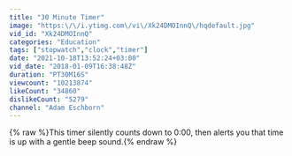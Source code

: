 ```yaml
---
title: "30 Minute Timer"
image: "https:\/\/i.ytimg.com\/vi\/Xk24DMOInnQ\/hqdefault.jpg"
vid_id: "Xk24DMOInnQ"
categories: "Education"
tags: ["stopwatch","clock","timer"]
date: "2021-10-18T13:52:24+03:00"
vid_date: "2018-01-09T16:38:48Z"
duration: "PT30M16S"
viewcount: "10213874"
likeCount: "34860"
dislikeCount: "5279"
channel: "Adam Eschborn"
---
```

{% raw %}This timer silently counts down to 0:00, then alerts you that time is up with a gentle beep sound.{% endraw %}
